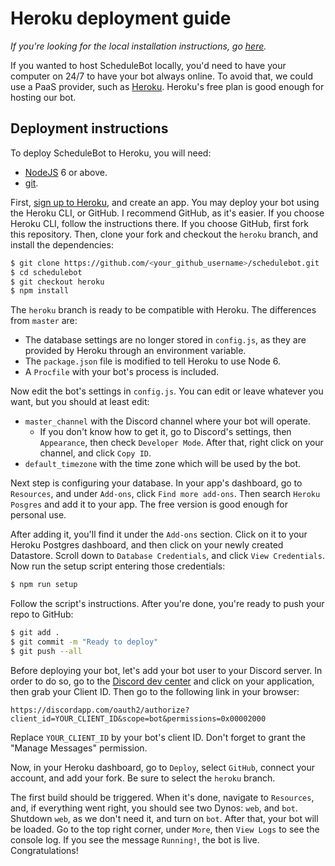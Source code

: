 # Heroku deployment guide

*If you're looking for the local installation instructions, go
[here](https://github.com/MeLlamoPablo/schedulebot#schedulebot).*

If you wanted to host ScheduleBot locally, you'd need to have your computer on 24/7 to have your
bot always online. To avoid that, we could use a PaaS provider, such as
[Heroku](https://www.heroku.com/). Heroku's free plan is good enough for hosting our bot.

## Deployment instructions

To deploy ScheduleBot to Heroku, you will need:

* [NodeJS](https://nodejs.org/en/download/) 6 or above.
* [git](https://git-scm.com/downloads).

First, [sign up to Heroku](https://signup.heroku.com/), and create an app. You may deploy your
bot using the Heroku CLI, or GitHub. I recommend GitHub, as it's easier. If you choose Heroku
CLI, follow the instructions there. If you choose GitHub, first fork this repository. Then, clone
 your fork and checkout the `heroku` branch, and install the dependencies:

```sh
$ git clone https://github.com/<your_github_username>/schedulebot.git
$ cd schedulebot
$ git checkout heroku
$ npm install
```

The `heroku` branch is ready to be compatible with Heroku. The differences from `master` are:

* The database settings are no longer stored in `config.js`, as they are provided by Heroku through
an environment variable.
* The `package.json` file is modified to tell Heroku to use Node 6.
* A `Procfile` with your bot's process is included.

Now edit the bot's settings in `config.js`. You can edit or leave whatever you want, but you should
at least edit:

* `master_channel` with the Discord channel where your bot will operate.
	* If you don't know how to get it, go to Discord's settings, then `Appearance`, then check
	`Developer Mode`. After that, right click on your channel, and click `Copy ID`.
* `default_timezone` with the time zone which will be used by the bot.

Next step is configuring your database. In your app's dashboard, go to `Resources`, and under
`Add-ons`, click `Find more add-ons`. Then search `Heroku Posgres` and add it to your app. The
free version is good enough for personal use.

After adding it, you'll find it under the `Add-ons` section. Click on it to your Heroku Postgres
dashboard, and then click on your newly created Datastore. Scroll down to `Database Credentials`,
 and click `View Credentials`. Now run the setup script entering those credentials:

```sh
$ npm run setup
```

Follow the script's instructions. After you're done, you're ready to push your repo to GitHub:

```sh
$ git add .
$ git commit -m "Ready to deploy"
$ git push --all
```

Before deploying your bot, let's add your bot user to your Discord server. In order to do so, go 
to the [Discord dev center](https://discordapp.com/developers/applications/me/) and click on your
application, then grab your Client ID. Then go to the following link in your browser:
 
```
https://discordapp.com/oauth2/authorize?client_id=YOUR_CLIENT_ID&scope=bot&permissions=0x00002000
```

Replace `YOUR_CLIENT_ID` by your bot's client ID. Don't forget to grant the "Manage Messages" 
permission.

Now, in your Heroku dashboard, go to `Deploy`, select `GitHub`, connect your account, and add
your fork. Be sure to select the `heroku` branch.

The first build should be triggered. When it's done, navigate to `Resources`, and, if everything
went right, you should see two Dynos: `web`, and `bot`. Shutdown `web`, as we don't need it, and
turn on `bot`. After that, your bot will be loaded. Go to the top right corner, under `More`,
then `View Logs` to see the console log. If you see the message `Running!`, the bot is live.
Congratulations!
